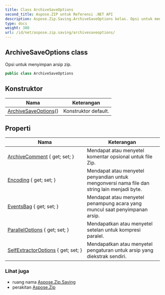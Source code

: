 ```yaml
---
title: Class ArchiveSaveOptions
second_title: Aspose.ZIP untuk Referensi .NET API
description: Aspose.Zip.Saving.ArchiveSaveOptions kelas. Opsi untuk menyimpan arsip zip.
type: docs
weight: 380
url: /id/net/aspose.zip.saving/archivesaveoptions/
---
```

## ArchiveSaveOptions class

Opsi untuk menyimpan arsip zip.

```csharp
public class ArchiveSaveOptions
```

## Konstruktor

| Nama | Keterangan |
| --- | --- |
| [ArchiveSaveOptions](archivesaveoptions/)() | Konstruktor default. |

## Properti

| Nama | Keterangan |
| --- | --- |
| [ArchiveComment](../../aspose.zip.saving/archivesaveoptions/archivecomment/) { get; set; } | Mendapat atau menyetel komentar opsional untuk file Zip. |
| [Encoding](../../aspose.zip.saving/archivesaveoptions/encoding/) { get; set; } | Mendapat atau menyetel penyandian untuk mengonversi nama file dan string lain menjadi byte. |
| [EventsBag](../../aspose.zip.saving/archivesaveoptions/eventsbag/) { get; set; } | Mendapat atau menyetel penampung acara yang muncul saat penyimpanan arsip. |
| [ParallelOptions](../../aspose.zip.saving/archivesaveoptions/paralleloptions/) { get; set; } | Mendapatkan atau menyetel setelan untuk kompresi paralel. |
| [SelfExtractorOptions](../../aspose.zip.saving/archivesaveoptions/selfextractoroptions/) { get; set; } | Mendapatkan atau menyetel pengaturan untuk arsip yang diekstrak sendiri. |

### Lihat juga

* ruang nama [Aspose.Zip.Saving](../../aspose.zip.saving/)
* perakitan [Aspose.Zip](../../)


